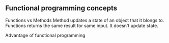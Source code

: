 ## Functional programming concepts

Functions vs Methods
Method updates a state of an object that it blongs to. 
Functions returns the same result for same input.  It doesn't update state. 

Advantage of functional programming

